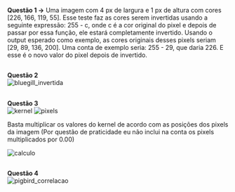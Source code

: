 **Questão 1 ->** Uma imagem com 4 px de largura e 1 px de altura com cores [226, 166, 119, 55]. 
Esse teste faz as cores serem invertidas usando a seguinte expressão: 255 - c, onde c é a cor original do pixel
e depois de passar por essa função, ele estará completamente invertido.
Usando o output esperado como exemplo, as cores originais desses pixels seriam [29, 89, 136, 200].
Uma conta de exemplo seria: 255 - 29, que daria 226. E esse é o novo valor do pixel depois de invertido.

##

**Questão 2** <br> ![bluegill_invertida](img/bluegill_invertida.png)

##

**Questão 3** <br> ![kernel](img/kernel.png)
![pixels](img/pixels.png) <br>

Basta multiplicar os valores do kernel de acordo com as posições dos pixels da imagem
(Por questão de praticidade eu não inclui na conta os pixels multiplicados por 0.00)

![calculo](img/Calculo.jpeg)


##

**Questão 4** <br> ![pigbird_correlacao](img/pigbird_correlacao.png)

